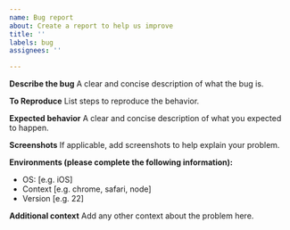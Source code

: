 ```yaml
---
name: Bug report
about: Create a report to help us improve
title: ''
labels: bug
assignees: ''

---
```


**Describe the bug**
A clear and concise description of what the bug is.

**To Reproduce**
List steps to reproduce the behavior.

**Expected behavior**
A clear and concise description of what you expected to happen.

**Screenshots**
If applicable, add screenshots to help explain your problem.

**Environments (please complete the following information):**
- OS: [e.g. iOS]
- Context [e.g. chrome, safari, node]
- Version [e.g. 22]

**Additional context**
Add any other context about the problem here.
